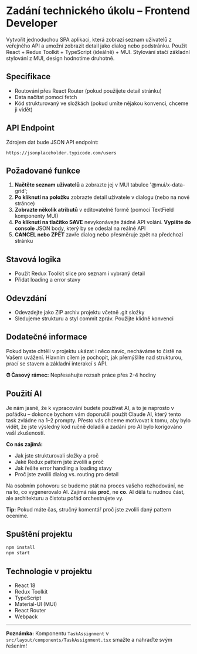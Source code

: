 # Zadání technického úkolu – Frontend Developer

Vytvořit jednoduchou SPA aplikaci, která zobrazí seznam uživatelů z veřejného API a umožní zobrazit detail jako dialog nebo podstránku. Použít React + Redux Toolkit + TypeScript (ideálně) + MUI. Stylování stačí základní stylování z MUI, design hodnotíme druhotně.

## Specifikace

- Routování přes React Router (pokud použijete detail stránku)
- Data načítat pomocí fetch
- Kód strukturovaný ve složkách (pokud umíte nějakou konvenci, chceme ji vidět)

## API Endpoint

Zdrojem dat bude JSON API endpoint:
```
https://jsonplaceholder.typicode.com/users
```

## Požadované funkce

1. **Načtěte seznam uživatelů** a zobrazte jej v MUI tabulce '@mui/x-data-grid';
2. **Po kliknutí na položku** zobrazte detail uživatele v dialogu (nebo na nové stránce)
3. **Zobrazte několik atributů** v editovatelné formě (pomocí TextField komponenty MUI)
4. **Po kliknutí na tlačítko SAVE** nevykonávejte žádné API volání. **Vypište do console** JSON body, který by se odeslal na reálné API
5. **CANCEL nebo ZPĚT** zavře dialog nebo přesměruje zpět na předchozí stránku

## Stavová logika

- Použít Redux Toolkit slice pro seznam i vybraný detail
- Přidat loading a error stavy

## Odevzdání

- Odevzdejte jako ZIP archiv projektu včetně .git složky
- Sledujeme strukturu a styl commit zpráv. Použijte klidně konvenci

## Dodatečné informace

Pokud byste chtěli v projektu ukázat i něco navíc, necháváme to čistě na Vašem uvážení. Hlavním cílem je pochopit, jak přemýšlíte nad strukturou, prací se stavem a základní interakcí s API.

**⏰ Časový rámec:** Nepřesahujte rozsah práce přes 2-4 hodiny

## Použití AI

Je nám jasné, že k vypracování budete používat AI, a to je naprosto v pořádku – dokonce bychom vám doporučili použít Claude AI, který tento task zvládne na 1–2 prompty. Přesto vás chceme motivovat k tomu, aby bylo vidět, že jste výsledný kód ručně doladili a zadání pro AI bylo korigováno vaší zkušeností. 

**Co nás zajímá:**
- Jak jste strukturovali složky a proč
- Jaké Redux pattern jste zvolili a proč  
- Jak řešíte error handling a loading stavy
- Proč jste zvolili dialog vs. routing pro detail

Na osobním pohovoru se budeme ptát na proces vašeho rozhodování, ne na to, co vygenerovalo AI. Zajímá nás **proč**, ne **co**. AI dělá tu nudnou část, ale architekturu a čistotu pořád orchestrujete vy.

**Tip:** Pokud máte čas, stručný komentář proč jste zvolili daný pattern oceníme.

## Spuštění projektu

```bash
npm install
npm start
```

## Technologie v projektu

- React 18
- Redux Toolkit
- TypeScript
- Material-UI (MUI)
- React Router
- Webpack

---

**Poznámka:** Komponentu `TaskAssignment` v `src/layout/components/TaskAssignment.tsx` smažte a nahraďte svým řešením! 